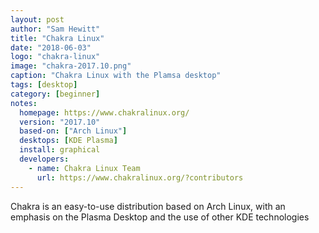 ```yaml
---
layout: post
author: "Sam Hewitt"
title: "Chakra Linux"
date: "2018-06-03"
logo: "chakra-linux"
image: "chakra-2017.10.png"
caption: "Chakra Linux with the Plamsa desktop"
tags: [desktop]
category: [beginner]
notes:
  homepage: https://www.chakralinux.org/
  version: "2017.10"
  based-on: ["Arch Linux"]
  desktops: [KDE Plasma]
  install: graphical
  developers:
    - name: Chakra Linux Team
      url: https://www.chakralinux.org/?contributors
---
```


Chakra is an easy-to-use distribution based on Arch Linux, with an emphasis on the Plasma Desktop and the use of other KDE technologies
